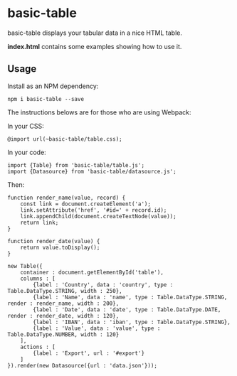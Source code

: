 # basic-table
basic-table displays your tabular data in a nice HTML table.

**index.html** contains some examples showing how to use it.

## Usage
Install as an NPM dependency:
```
npm i basic-table --save
```

The instructions belows are for those who are using Webpack:

In your CSS:
```
@import url(~basic-table/table.css);
```

In your code:
```
import {Table} from 'basic-table/table.js';
import {Datasource} from 'basic-table/datasource.js';
```

Then:
```
function render_name(value, record) {
	const link = document.createElement('a');
	link.setAttribute('href', '#id=' + record.id);
	link.appendChild(document.createTextNode(value));
	return link;
}

function render_date(value) {
	return value.toDisplay();
}

new Table({
	container : document.getElementById('table'),
	columns : [
		{label : 'Country', data : 'country', type : Table.DataType.STRING, width : 250},
		{label : 'Name', data : 'name', type : Table.DataType.STRING, render : render_name, width : 200},
		{label : 'Date', data : 'date', type : Table.DataType.DATE, render : render_date, width : 120},
		{label : 'IBAN', data : 'iban', type : Table.DataType.STRING},
		{label : 'Value', data : 'value', type : Table.DataType.NUMBER, width : 120}
	],
	actions : [
		{label : 'Export', url : '#export'}
	]
}).render(new Datasource({url : 'data.json'}));
```
